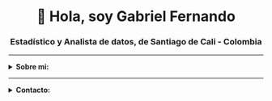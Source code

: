 <h1 align="center">👋 Hola, soy Gabriel Fernando</h1>
<h3 align="center">Estadístico y Analista de datos, de Santiago de Cali - Colombia</h3>

<hr />
<details>
  <summary><strong> Sobre mi: </strong></summary>
    <br />
    Soy profesional de Estadística de la Universidad del Valle con estudios en ciencia de datos. Tengo más de 20 años de experiencia en el campo del análisis de datos, en diversos sectores de la economía, como el de salud y consumo masivo, tanto en lo público como en lo privado, asumiendo roles desde analista de datos hasta jefe de oficina o equipo de trabajo.
    <br />    
    Actualmente desempeño el cargo de profesional en estadística del área Sistema de Indicadores Sociales, SIS, perteneciente a la Subdirección Integral de Desarrollo del Departamento Administrativo de Planeación Distrital.
    <br />    
    Adicionalmente, he colaborado en carácter de analista de datos independiente con varios estudios de mercado de firmas prestantes como FANALCA, MindLab y Sfera, es los que logré realizar estudios descriptivos hasta llegar a implementar algunos modelos de machine learning, como árboles de decisión.
    <br />    
    Tengo conocmiento en diversos aplicativos necesarios para el procesamiento y análisis de datos, como: Excel, IBM SPSS, Python, además de MySQL.
    <br />    
</details>

<hr />
<details>
  <summary><strong> Contacto: </strong></summary>
  <div align="left">
    <a href="https://www.linkedin.com/in/gabriel-fernando-guti%C3%A9rrez-medina-b1901344/">
      <img src="https://github.com/MikeCodesDotNET/ColoredBadges/raw/master/svg/social/linkedin.svg" alt="linkedin" style="max-width: 100%;">
    </a>
  </div>
</details>

<!-- 
**gfgm2508/gfgm2508** is a ✨ _special_ ✨ repository because its `README.md` (this file) appears on your GitHub profile. 
-->

